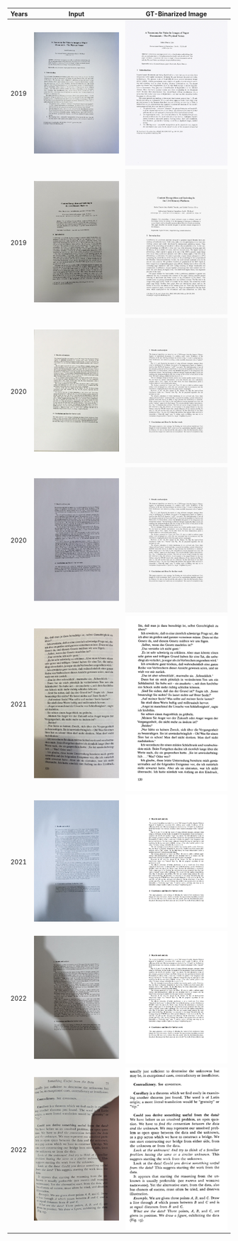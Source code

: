 |Years|Input|GT-Binarized Image|
|----|----|----|
|2019|![input](./doceng191.jpg)|![GT-Flatten Image](./doceng192.jpg)|
|2019|![input](./doceng191v2.jpg)|![GT-Flatten Image](./doceng192v2.jpg)|
|2020|![input](./doceng201.jpg)|![GT-Flatten Image](./doceng202.jpg)|
|2020|![input](./doceng201v2.jpg)|![GT-Flatten Image](./doceng202v2.jpg)|
|2021|![input](./doceng211.jpg)|![GT-Flatten Image](./doceng212.jpg)|
|2021|![input](./doceng211v2.jpg)|![GT-Flatten Image](./doceng212v2.jpg)|
|2022|![input](./doceng221.jpg)|![GT-Flatten Image](./doceng222.jpg)|
|2022|![input](./doceng221v2.jpg)|![GT-Flatten Image](./doceng222v2.jpg)|